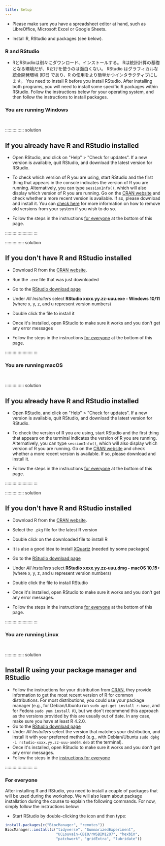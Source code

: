 ```yaml
---
title: Setup
---
```


- Please make sure you have a spreadsheet editor at hand, such as LibreOffice, Microsoft Excel or Google Sheets.

- Install R, RStudio and packages (see below).

### R and RStudio

- RとRStudioは別々にダウンロード、インストールする。 Rは統計計算の基礎となる環境だが、Rだけを使うのは面白くない。 RStudio はグラフィカルな統合開発環境 (IDE) であり、R の使用をより簡単かつインタラクティブにします。 You need to install R before you install RStudio. After installing both programs, you will need to install some specific R packages within RStudio. Follow the instructions below for your operating system, and then follow the instructions to install packages.

### You are running Windows

<br>

:::::::::::::::  solution

## If you already have R and RStudio installed

- Open RStudio, and click on "Help" > "Check for updates". If a new version is available, quit RStudio, and download the latest version for RStudio.

- To check which version of R you are using, start RStudio and the first thing that appears in the console indicates the version of R you are running. Alternatively, you can type `sessionInfo()`, which will also display which version of R you are running. Go on the [CRAN website](https://cran.r-project.org/bin/windows/base/) and check whether a more recent version is available. If so, please download and install it. You can [check here](https://cran.r-project.org/bin/windows/base/rw-FAQ.html#How-do-I-UNinstall-R_003f) for more information on how to remove old versions from your system if you wish to do so.

- Follow the steps in the instructions [for everyone](#for-everyone) at the bottom of this page.


::::::::::::::::::::::
:::

:::::::::::::::  solution

## If you don't have R and RStudio installed

- Download R from the [CRAN website](https://cran.r-project.org/bin/windows/base/release.htm).

- Run the `.exe` file that was just downloaded

- Go to the [RStudio download page](https://www.rstudio.com/products/rstudio/download/#download)

- Under *All Installers* select **RStudio xxxx.yy.zz-uuu.exe - Windows 10/11** (where x, y, z, and u represent version numbers)

- Double click the file to install it

- Once it's installed, open RStudio to make sure it works and you don't get any error messages

- Follow the steps in the instructions [for everyone](#for-everyone) at the bottom of this page.


::::::::::::::::::::::
:::

### You are running macOS

<br>

:::::::::::::::  solution

## If you already have R and RStudio installed

- Open RStudio, and click on "Help" > "Check for updates". If a new version is available, quit RStudio, and download the latest version for RStudio.

- To check the version of R you are using, start RStudio and the first thing that appears on the terminal indicates the version of R you are running. Alternatively, you can type `sessionInfo()`, which will also display which version of R you are running. Go on the [CRAN website](https://cran.r-project.org/bin/macosx/) and check whether a more recent version is available. If so, please download and install it.

- Follow the steps in the instructions [for everyone](#for-everyone) at the bottom of this page.


::::::::::::::::::::::
:::

:::::::::::::::  solution

## If you don't have R and RStudio installed

- Download R from the [CRAN website](https://cran.r-project.org/bin/macosx/).

- Select the `.pkg` file for the latest R version

- Double click on the downloaded file to install R

- It is also a good idea to install [XQuartz](https://www.xquartz.org/) (needed by some packages)

- Go to the [RStudio download page](https://www.rstudio.com/products/rstudio/download/#download)

- Under *All Installers* select **RStudio xxxx.yy.zz-uuu.dmg - macOS 10.15+** (where x, y, z, and u represent version numbers)

- Double click the file to install RStudio

- Once it's installed, open RStudio to make sure it works and you don't get any error messages.

- Follow the steps in the instructions [for everyone](#for-everyone) at the bottom of this page.


::::::::::::::::::::::
:::

### You are running Linux

<br>

:::::::::::::::  solution

## Install R using your package manager and RStudio

- Follow the instructions for your distribution from [CRAN](https://cloud.r-project.org/bin/linux), they provide information to get the most recent version of R for common distributions. For most distributions, you could use your package manager (e.g., for Debian/Ubuntu run `sudo apt-get install r-base`, and for Fedora `sudo yum install R`), but we don't recommend this approach as the versions provided by this are usually out of date. In any case, make sure you have at least R 4.2.0.
- Go to the [RStudio download page](https://www.rstudio.com/products/rstudio/download/#download)
- Under *All Installers* select the version that matches your distribution, and install it with your preferred method (e.g., with Debian/Ubuntu `sudo dpkg -i rstudio-xxxx.yy.zz-uuu-amd64.deb` at the terminal).
- Once it's installed, open RStudio to make sure it works and you don't get any error messages.
- Follow the steps in the [instructions for everyone](#for-everyone)


::::::::::::::::::::::
:::

### For everyone

After installing R and RStudio, you need to install a couple of packages that will be used during the workshop. We will also learn about package installation during the course to explain the following commands. For now, simply follow the instructions below:

- Start RStudio by double-clicking the icon and then type:

```r
install.packages(c("BiocManager", "remotes"))
BiocManager::install(c("tidyverse", "SummarizedExperiment",
                       "UCLouvain-CBIO/rWSBIM1207", "hexbin",
                       "patchwork", "gridExtra", "lubridate"))
```
